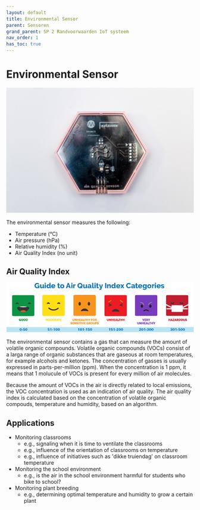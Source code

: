 ```yaml
---
layout: default
title: Environmental Sensor
parent: Sensoren
grand_parent: SP 2 Randvoorwaarden IoT systeem
nav_order: 1
has_toc: true
---
```


# Environmental Sensor

![](../assets/images/environmental-sensor.jpg)

The environmental sensor measures the following:
- Temperature (&deg;C)
- Air pressure (hPa)
- Relative humidity (%)
- Air Quality Index (no unit)

## Air Quality Index
![](../assets/images/air-quality-index.png)


The environmental sensor contains a gas that can measure the amount of volatile organic compounds. Volatile organic compounds (VOCs) consist of a larga range of organic substances that are gaseous at room temperatures, for example alcohols and ketones.
The concentration of gasses is usually expressed in parts-per-million (ppm). When the concentration is 1 ppm, it means that 1 molucule of VOCs is present for every million of air molecules.

Because the amount of VOCs in the air is directly related to local emissions, the VOC concentration is used as an indication of air quality. 
The air quality index is calculated based on the concentration of volatile organic compouds, temperature and humidity, based on an algorithm.

## Applications
- Monitoring classrooms
	* e.g., signaling when it is time to ventilate the classrooms
	* e.g., influence of the orientation of classrooms on temperature
	* e.g., influence of initiatives such as 'dikke truiendag' on classroom temperature
- Monitoring the school environment
	* e.g., is the air in the school environment harmful for students who bike to school?
- Monitoring plant breeding
	* e.g., determining optimal temperature and humidity to grow a certain plant
